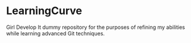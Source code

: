 LearningCurve
=============

Girl Develop It dummy repository for the purposes of refining my abilities while learning advanced Git techniques.

